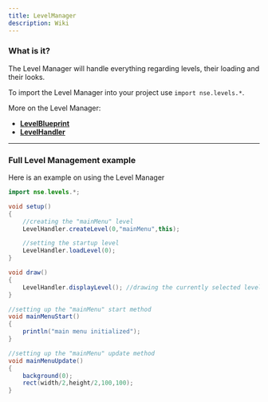 ```yaml
---
title: LevelManager
description: Wiki
---
```


### What is it?

The Level Manager will handle everything regarding levels, their loading and their looks.

To import the Level Manager into your project use `import nse.levels.*`.

More on the Level Manager:
  * **[LevelBlueprint](LevelBlueprint.md)**
  * **[LevelHandler](LevelHandler.md)**

---

### Full Level Management example

Here is an example on using the Level Manager

```java
import nse.levels.*;

void setup()
{
    //creating the "mainMenu" level
    LevelHandler.createLevel(0,"mainMenu",this);

    //setting the startup level
    LevelHandler.loadLevel(0);
}

void draw()
{
    LevelHandler.displayLevel(); //drawing the currently selected level
}

//setting up the "mainMenu" start method
void mainMenuStart()
{
    println("main menu initialized");
}

//setting up the "mainMenu" update method
void mainMenuUpdate()
{
    background(0);
    rect(width/2,height/2,100,100);
}
```

